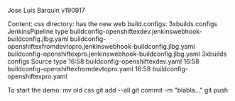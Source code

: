 Jose Luis Barquin
v190917


Content:
    css directory: has the new web
    build.configs:
        3xbuilds configs JenkinsPipeline type
            buildconfig-openshiftexdev.jenkinswebhook-buildconfig.jlbg.yaml
            buildconfig-openshiftexfromdevtopro.jenkinswebhook-buildconfig.jlbg.yaml
            buildconfig-openshiftexpro.jenkinswebhook-buildconfig.jlbg.yaml
        3xbuilds configs Source type
            16:58 buildconfig-openshiftexdev.yaml
            16:58 buildconfig-openshiftexfromdevtopro.yaml
            16:58 buildconfig-openshiftexpro.yaml

To start the demo:
    mv old css
    git add --all
    git commit -m "blabla..."
    git push
